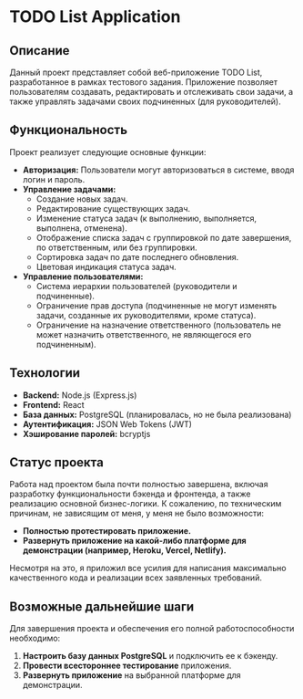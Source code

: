 # TODO List Application

## Описание

Данный проект представляет собой веб-приложение TODO List, разработанное в рамках тестового задания. Приложение позволяет пользователям создавать, редактировать и отслеживать свои задачи, а также управлять задачами своих подчиненных (для руководителей).

## Функциональность

Проект реализует следующие основные функции:

*   **Авторизация:** Пользователи могут авторизоваться в системе, вводя логин и пароль.
*   **Управление задачами:**
    *   Создание новых задач.
    *   Редактирование существующих задач.
    *   Изменение статуса задач (к выполнению, выполняется, выполнена, отменена).
    *   Отображение списка задач с группировкой по дате завершения, по ответственным, или без группировки.
    *   Сортировка задач по дате последнего обновления.
    *   Цветовая индикация статуса задач.
*   **Управление пользователями:**
    *   Система иерархии пользователей (руководители и подчиненные).
    *   Ограничение прав доступа (подчиненные не могут изменять задачи, созданные их руководителями, кроме статуса).
    *   Ограничение на назначение ответственного (пользователь не может назначить ответственного, не являющегося его подчиненным).

## Технологии

*   **Backend:** Node.js (Express.js)
*   **Frontend:** React
*   **База данных:** PostgreSQL (планировалась, но не была реализована)
*   **Аутентификация:** JSON Web Tokens (JWT)
*   **Хэширование паролей:** bcryptjs

## Статус проекта

Работа над проектом была почти полностью завершена, включая разработку функциональности бэкенда и фронтенда, а также реализацию основной бизнес-логики. К сожалению, по техническим причинам, не зависящим от меня, у меня не было возможности:

*   **Полностью протестировать приложение.**
*   **Развернуть приложение на какой-либо платформе для демонстрации (например, Heroku, Vercel, Netlify).**

Несмотря на это, я приложил все усилия для написания максимально качественного кода и реализации всех заявленных требований.

## Возможные дальнейшие шаги

Для завершения проекта и обеспечения его полной работоспособности необходимо:

1.  **Настроить базу данных PostgreSQL** и подключить ее к бэкенду.
2.  **Провести всестороннее тестирование** приложения.
3.  **Развернуть приложение** на выбранной платформе для демонстрации.
